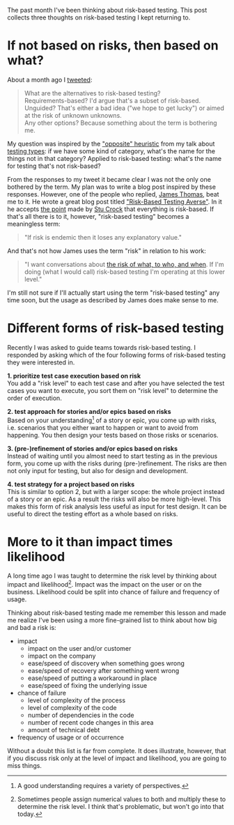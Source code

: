 <!--
.. title: Three thoughts on risk-based testing
.. slug: three-thoughts-on-risk-based-testing
.. date: 2022-07-17 11:56:30 UTC+02:00
.. tags: coverage, software testing, test management, test strategy
.. category: test strategy
.. link: 
.. description: 
.. type: text
-->

The past month I've been thinking about risk-based testing. This post collects three thoughts on risk-based testing I kept returning to.


# If not based on risks, then based on what?

About a month ago I [tweeted](https://twitter.com/j19sch/status/1533760354647523330):

> What are the alternatives to risk-based testing?  
Requirements-based? I'd argue that's a subset of risk-based.  
Unguided? That's either a bad idea ("we hope to get lucky") or aimed at the risk of unknown unknowns.  
Any other options? Because something about the term is bothering me.

My question was inspired by the ["opposite" heuristic](https://smallsheds.garden/slides/rtc2019-testing-types.html#/15/0/1) from my talk about [testing types](https://smallsheds.garden/slides/rtc2019-testing-types.html#/): if we have some kind of category, what's the name for the things not in that category? Applied to risk-based testing: what's the name for testing that's not risk-based?

<!-- TEASER_END -->

From the responses to my tweet it became clear I was not the only one bothered by the term. My plan was to write a blog post inspired by these responses. However, one of the people who replied, [James Thomas](http://twitter.com/qahiccupps), beat me to it. He wrote a great blog post titled ["Risk-Based Testing Averse"](https://qahiccupps.blogspot.com/2022/06/risk-based-testing-averse.html). In it he accepts [the point](https://twitter.com/StooCrock/status/1533769843572453378) made by [Stu Crock](https://twitter.com/StooCrock) that everything is risk-based. If that's all there is to it, however, "risk-based testing" becomes a meaningless term:

> "If risk is endemic then it loses any explanatory value."

And that's not how James uses the term "risk" in relation to his work:

>  "I want conversations about [the risk of what, to who, and when](https://qahiccupps.blogspot.com/2019/09/of-what-to-who-when.html). If I'm doing (what I would call) risk-based testing I'm operating at this lower level."

I'm still not sure if I'll actually start using the term "risk-based testing" any time soon, but the usage as described by James does make sense to me.



# Different forms of risk-based testing

Recently I was asked to guide teams towards risk-based testing. I responded by asking which of the four following forms of risk-based testing they were interested in.

**1. prioritize test case execution based on risk**  
You add a "risk level" to each test case and after you have selected the test cases you want to execute, you sort them on "risk level" to determine the order of execution.

**2. test approach for stories and/or epics based on risks**  
Based on your understanding[^1] of a story or epic, you come up with risks, i.e. scenarios that you either want to happen or want to avoid from happening. You then design your tests based on those risks or scenarios.

**3. (pre-)refinement of stories and/or epics based on risks**  
Instead of waiting until you almost need to start testing as in the previous form, you come up with the risks during (pre-)refinement. The risks are then not only input for testing, but also for design and development.

**4. test strategy for a project based on risks**  
This is similar to option 2, but with a larger scope: the whole project instead of a story or an epic. As a result the risks will also be more high-level. This makes this form of risk analysis less useful as input for test design. It can be useful to direct the testing effort as a whole based on risks.



# More to it than impact times likelihood
A long time ago I was taught to determine the risk level by thinking about impact and likelihood[^2]. Impact was the impact on the user or on the business. Likelihood could be split into chance of failure and frequency of usage.

Thinking about risk-based testing made me remember this lesson and made me realize I've been using a more fine-grained list to think about how big and bad a risk is:

- impact
	- impact on the user and/or customer
	- impact on the company
	- ease/speed of discovery when something goes wrong
	- ease/speed of recovery after something went wrong
	- ease/speed of putting a workaround in place
	- ease/speed of fixing the underlying issue
- chance of failure
	- level of complexity of the process
	- level of complexity of the code
	- number of dependencies in the code
	- number of recent code changes in this area
	- amount of technical debt
- frequency of usage or of occurrence

Without a doubt this list is far from complete. It does illustrate, however, that if you discuss risk only at the level of impact and likelihood, you are going to miss things.


[^1]: A good understanding requires a variety of perspectives.

[^2]: Sometimes people assign numerical values to both and multiply these to determine the risk level. I think that's problematic, but won't go into that today.
